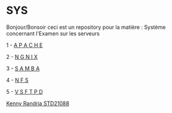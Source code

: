 # SYS
Bonjour/Bonsoir ceci est un repository pour la matière : Système concernant l'Examen sur les serveurs 

1 -  <a href='https://github.com/KennyRandria/SYS/blob/main/A%20P%20A%20C%20H%20E.md'>A P A C H E</a>

2 - <a href='https://github.com/KennyRandria/SYS/blob/main/NGNIX.md'>N G N I X</a>

3 - <a href='https://github.com/KennyRandria/SYS/blob/main/SAMBA.md'>S A M B A</a>

4 - <a href='https://github.com/KennyRandria/SYS/blob/main/NFS.md'>N F S</a>

5 - <a href='https://github.com/KennyRandria/SYS/blob/main/VSFTPD.md'>V S F T P D</a>

 <a href='https://github.com/KennyRandria'>Kenny Randria STD21088</a>
